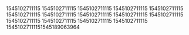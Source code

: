 1545102711115
1545102711115
1545102711115
1545102711115
1545102711115
1545102711115
1545102711115
1545102711115
1545102711115
1545102711115
1545102711115
1545102711115
1545102711115
1545102711115
15451027111151545189063964